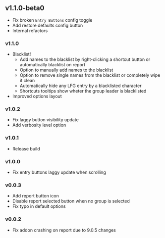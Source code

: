 
## v1.1.0-beta0
* Fix broken `Entry Buttons` config toggle
* Add restore defaults config button 
* Internal refactors

### v1.1.0
* Blacklist!
  * Add names to the blacklist by right-clicking a shortcut button or automatically blacklist on report
  * Option to manually add names to the blacklist
  * Option to remove single names from the blacklist or completely wipe it clean
  * Automatically hide any LFG entry by a blacklisted character
  * Shortcuts tooltips show wheter the group leader is blacklisted
* Improved options layout

### v1.0.2
* Fix laggy button visibility update
* Add verbosity level option

### v1.0.1
* Release build

### v1.0.0
* Fix entry buttons laggy update when scrolling

### v0.0.3
* Add report button icon
* Disable report selected button when no group is selected
* Fix typo in default options
  
### v0.0.2
* Fix addon crashing on report due to 9.0.5 changes